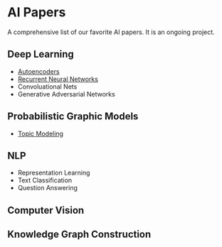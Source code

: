 # AI Papers

A comprehensive list of our favorite AI papers. It is an ongoing project.

## Deep Learning
- [Autoencoders](AE/AE.md)
- [Recurrent Neural Networks](RNN/RNN.md)
- Convoluational Nets
- Generative Adversarial Networks


## Probabilistic Graphic Models
- [Topic Modeling](Topic-Modeling/topic_modeling.md)

## NLP
- Representation Learning
- Text Classification
- Question Answering

## Computer Vision

## Knowledge Graph Construction
